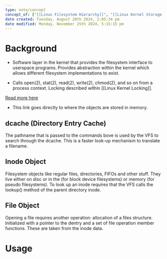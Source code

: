```yaml
---
type: note/concept
concept_of: ["[[Linux Filesystem Hierarchy]]", "[[Linux Kernel Storage Interfaces]]"]
date created: Tuesday, August 20th 2024, 2:05:34 pm
date modified: Monday, November 25th 2024, 5:15:15 pm
---
```

# Background
- Software layer in the kernel that provides the filesystem interface to userspace programs. Provides abstraction within the kernel which allows different filesystem implementations to exist.

- Calls open(2), stat(2), read(2), write(2), chmod(2), and so on from a process context. Locking described within [[Linux Kernel Locking]].

[Read more here](https://docs.kernel.org/filesystems/vfs.html)
- This link goes directly to where the objects are stored in memory. 

## dcache (Directory Entry Cache)
The pathname that is passed to the commands bove is used by the VFS to search through the dcache. This is a faster look-up mechanism to translate a filename. 

## Inode Object
Filesystem objects like regular files, directories, FIFOs and other stuff. They live either on disc or in the (for block device filesystems) or memory (for pseudo filesystems).
To look up an inode requires that the VFS calls the lookup() method of the parent directory inode. 

## File Object
Opening a file requires another operation: allocation of a files structure. Initialized with a pointer to the dentry and a set of file operation member functions. These are taken from the inode data. 

# Usage